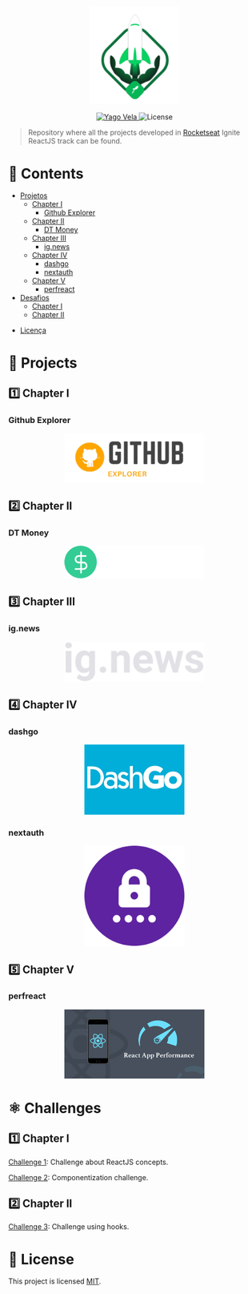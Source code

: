 <p align="center">
   <img src="https://raw.githubusercontent.com/tavareshenrique/ignite-reactjs/a11afefe824866f24dd3f9e1cc6e6e9530376ad1/%40assets/img/logo.svg" alt="Ignite" width="180"/>
</p>

<p align="center">
   <a href="https://www.linkedin.com/in/yagovela/">
      <img alt="Yago Vela" src="https://img.shields.io/badge/-Yago Vela-01B755?style=flat&logo=Linkedin&logoColor=white" />
   </a>

  <img alt="License" src="https://img.shields.io/badge/license-MIT-01B755">
</p>

> Repository where all the projects developed in [Rocketseat](https://github.com/Rocketseat) Ignite ReactJS track can be found. 
# :pushpin: Contents

- [Projetos](#rocket-projetos)
  - [Chapter I](#one-chapter-i)
    - [Github Explorer](#github-explorer)
  - [Chapter II](#two-chapter-ii)
    - [DT Money](#dt-money)
  - [Chapter III](#three-chapter-iii)
    - [ig.news](#ignews)
  - [Chapter IV](#four-chapter-iv)
    - [dashgo](#dashgo)
    - [nextauth](#nextauth)
  - [Chapter V](#five-chapter-v)
    - [perfreact](#perfreact)
- [Desafios](#atom_symbol-desafios)
  - [Chapter I](#one-chapter-i)
  - [Chapter II](#two-chapter-ii)
<!--   - [Chapter III](#two-chapter-iii)
  - [Chapter IV](#two-chapter-iv)
 -->
- [Licença](#closed_book-licença)

# :rocket: Projects

## :one: Chapter I

### Github Explorer

<p align="center">
  <a href="https://github.com/yagovelaa/ignite-reactjs/tree/main/Chapter%20I/01-github-explorer">
     <img src="https://raw.githubusercontent.com/tavareshenrique/ignite-reactjs/4c7f87360221a18410d3c19434bf6bef8afc3501/01-github-explorer/assets/img/logo.svg" alt="Github Explorer" width="280"/>
   </a>
</p>

## :two: Chapter II

### DT Money

<p align="center">
  <a href="https://github.com/yagovelaa/ignite-reactjs/tree/main/Chapter%20II/01-dt-money">
     <img src="https://raw.githubusercontent.com/tavareshenrique/ignite-reactjs/a68fa5dbdd2952a73fcc6df5c88c1fc3c7cdd4b8/02-dtmoney/src/assets/logo.svg" alt="DT Money" width="280"/>
   </a>
</p>

## :three: Chapter III

### ig.news

<p align="center">
  <a href="https://github.com/yagovelaa/ignite-reactjs/tree/main/Chapter%20III/01-ignews">
     <img src="https://raw.githubusercontent.com/tavareshenrique/ignite-reactjs/aefbfbe096e8817899c9f2b731aef8e4f130d26e/03-ignews/public/images/logo.svg" alt="ig.news" width="280"/>
   </a>
</p>

## :four: Chapter IV

### dashgo

<p align="center">
  <a href="https://github.com/yagovelaa/ignite-reactjs/tree/main/Chapter%20IV/01-dashgo">
     <img src="https://github.com/tavareshenrique/ignite-reactjs/blob/main/04-dashgo/src/assets/logo.png?raw=true" alt="dashgo" width="200"/>
   </a>
</p>

### nextauth

<p align="center">
  <a href="https://github.com/yagovelaa/ignite-reactjs/tree/main/Chapter%20IV/02-nextauth">
     <img src="https://raw.githubusercontent.com/tavareshenrique/ignite-reactjs/main/05-nextauth/public/icon.png" alt="nextauth" width="200"/>
   </a>
</p>

## :five: Chapter V

### perfreact

<p align="center">
  <a href="https://github.com/yagovelaa/ignite-reactjs/tree/main/Chapter%20V/01-perfreact">
     <img src="https://raw.githubusercontent.com/tavareshenrique/ignite-reactjs/main/06-perfreact/src/assets/previews/appImg.png" alt="perfreact" width="280"/>
   </a>
</p>


# :atom_symbol: Challenges

## :one: Chapter I

[Challenge 1](https://github.com/YagoVela/ignite-reactjs-desafio-1): Challenge about ReactJS concepts.

[Challenge 2](https://github.com/YagoVela/ignite-reactjs-desafio-2): Componentization challenge.

## :two: Chapter II

[Challenge 3](https://github.com/YagoVela/ignite-reactjs-desafio-3): Challenge using hooks.

<!-- ## :three: Chapter III -->

# :closed_book: License

This project is licensed [MIT](./LICENSE).
